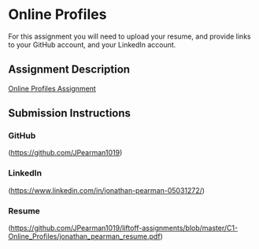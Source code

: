 # Online Profiles
For this assignment you will need to upload your resume, and provide links to your GitHub account, and your LinkedIn account.

## Assignment Description
[Online Profiles Assignment](https://education.launchcode.org/liftoff/assignments/online-profiles/)

## Submission Instructions

### GitHub
(https://github.com/JPearman1019)
### LinkedIn
(https://www.linkedin.com/in/jonathan-pearman-05031272/)
### Resume
(https://github.com/JPearman1019/liftoff-assignments/blob/master/C1-Online_Profiles/jonathan_pearman_resume.pdf)